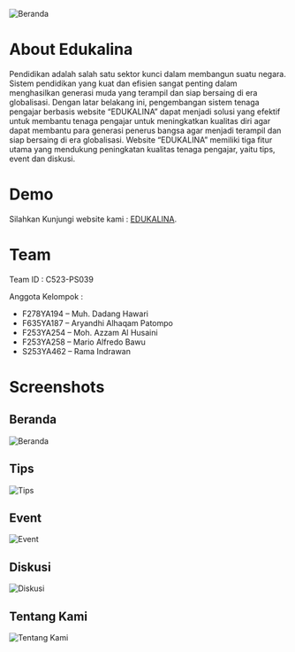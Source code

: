 ![Beranda](https://github.com/dadang-hawari/edukalina/assets/118704549/f338998c-9852-4f4e-b091-35f50767a90a)

# About Edukalina
Pendidikan adalah salah satu sektor kunci dalam membangun suatu negara.
Sistem pendidikan yang kuat dan efisien sangat penting dalam menghasilkan generasi
muda yang terampil dan siap bersaing di era globalisasi.
Dengan latar belakang ini, pengembangan sistem tenaga pengajar berbasis
website “EDUKALINA” dapat menjadi solusi yang efektif untuk membantu tenaga
pengajar untuk meningkatkan kualitas diri agar dapat membantu para
generasi penerus bangsa agar menjadi terampil dan siap bersaing di era
globalisasi. Website “EDUKALINA” memiliki tiga fitur utama yang mendukung peningkatan kualitas 
tenaga pengajar, yaitu tips, event dan diskusi.

# Demo

Silahkan Kunjungi website kami : [EDUKALINA](https://edukalina.netlify.app// "Edukalina").

# Team

Team ID : C523-PS039

Anggota Kelompok :

- F278YA194 – Muh. Dadang Hawari
- F635YA187 – Aryandhi Alhaqam Patompo
- F253YA254 – Moh. Azzam Al Husaini
- F253YA258 – Mario Alfredo Bawu
- S253YA462 – Rama Indrawan

# Screenshots

## Beranda

![Beranda](https://github.com/dadang-hawari/edukalina/assets/118704549/f2903a7c-44ac-47cd-bd2c-576311566025)


## Tips

![Tips]()

## Event

![Event]()

## Diskusi

![Diskusi]()

## Tentang Kami

![Tentang Kami](https://github.com/dadang-hawari/edukalina/assets/118704549/6f86c00a-f53a-431b-b039-e1efec802426)

